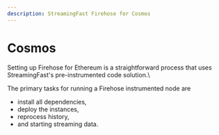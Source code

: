 ```yaml
---
description: StreamingFast Firehose for Cosmos
---
```


# Cosmos



Setting up Firehose for Ethereum is a straightforward process that uses StreamingFast's pre-instrumented code solution.\


The primary tasks for running a Firehose instrumented node are&#x20;

* install all dependencies,&#x20;
* deploy the instances,
* reprocess history,&#x20;
* and starting streaming data.
